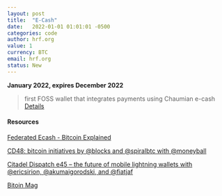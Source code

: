 ```yaml
---
layout: post
title:  "E-Cash"
date:   2022-01-01 01:01:01 -0500
categories: code
author: hrf.org
value: 1
currency: BTC
email: hrf.org
status: New
---
```


**January 2022, expires December 2022**

> first FOSS wallet that integrates payments using Chaumian e-cash
[Details](https://hrf.org/strike-hrf-bounty)

#### Resources

[Federated Ecash - Bitcoin Explained](https://www.youtube.com/watch?v=alyYNIX0m3o)

[CD48: bitcoin initiatives by @blocks and @spiralbtc with @moneyball](https://citadeldispatch.com/cd48/)

[Citadel Dispatch e45 – the future of mobile lightning wallets with @ericsirion, @akumaigorodski, and @fiatjaf](https://citadeldispatch.com/cd45/)

[Bitoin Mag](https://bitcoinmagazine.com/business/hrf-strike-launch-lightning-bounty-in-bitcoin)

